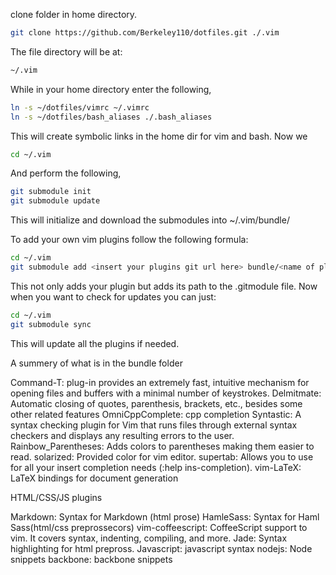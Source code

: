 clone folder in home directory.

```bash
git clone https://github.com/Berkeley110/dotfiles.git ./.vim
```
The file directory will be at:
```bash
~/.vim 
```
While in your home directory enter the following,
```bash
ln -s ~/dotfiles/vimrc ~/.vimrc 
ln -s ~/dotfiles/bash_aliases ./.bash_aliases
``` 
This will create symbolic links in the home dir for vim and bash.
Now we
 ```bash
cd ~/.vim
``` 
And perform the following,
```bash
git submodule init 
git submodule update 
```
This will initialize and download the submodules into ~/.vim/bundle/

To add your own vim plugins follow the following formula:
```bash
cd ~/.vim
git submodule add <insert your plugins git url here> bundle/<name of plugin>
```
This not only adds your plugin but adds its path to the .gitmodule file. Now when 
you want to check for updates you can just:
```bash
cd ~/.vim
git submodule sync
```
This will update all the plugins if needed.

A summery of what is in the bundle folder

Command-T: plug-in provides an extremely fast, intuitive mechanism for
opening files and buffers with a minimal number of keystrokes.
Delmitmate: Automatic closing of quotes, parenthesis, brackets, etc., besides some other related features
OmniCppComplete: cpp completion
Syntastic: A syntax checking plugin for Vim that runs files through external syntax checkers 
	and displays any resulting errors to the user. 
Rainbow_Parentheses: Adds colors to parentheses making them easier to read.
solarized: Provided color for vim editor.
supertab: Allows you to use <Tab> for all your insert completion needs (:help ins-completion).
vim-LaTeX: LaTeX bindings for document generation

HTML/CSS/JS plugins

Markdown: Syntax for Markdown (html prose)
HamleSass: Syntax for Haml Sass(html/css preprossecors)
vim-coffeescript: CoffeeScript support to vim. It covers syntax, indenting, compiling, and more.
Jade: Syntax highlighting for html prepross.
Javascript: javascript syntax
nodejs: Node snippets
backbone: backbone snippets

